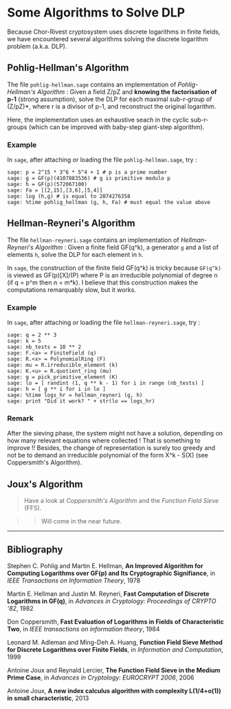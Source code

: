 # Some Algorithms to Solve DLP

Because Chor-Rivest cryptosystem uses discrete logarithms in finite fields, we have encountered several algorithms solving the discrete logarithm problem (a.k.a. DLP).

## Pohlig-Hellman's Algorithm

The file `pohlig-hellman.sage` contains an implementation of *Pohlig-Hellman's Algorithm* : Given a field Z/pZ and **knowing the factorisation of p-1** (strong assumption), solve the DLP for each maximal sub-r-group of (Z/pZ)\*, where r is a divisor of p-1, and reconstruct the original logarithm.

Here, the implementation uses an exhaustive seach in the cyclic sub-r-groups (which can be improved with baby-step giant-step algorithm).

### Example

In `sage`, after attaching or loading the file `pohlig-hellman.sage`, try :

    sage: p = 2^15 * 3^6 * 5^4 + 1 # p is a prime number
    sage: g = GF(p)(4107883536) # g is primitive modulo p
    sage: h = GF(p)(572067100)
    sage: Fa = [[2,15],[3,6],[5,4]]
    sage: log (h,g) # is equal to 2074276358
    sage: %time pohlig_hellman (g, h, Fa) # must equal the value above

## Hellman-Reyneri's Algorithm

The file `hellman-reyneri.sage` contains an implementation of *Hellman-Reyneri's Algorithm* : Given a finite field GF(q^k), a generator `g` and a list of elements `h`, solve the DLP for each element in `h`.

In `sage`, the construction of the finite field GF(q^k) is tricky because `GF(q^k)` is viewed as GF(p)[X]/(P) where P is an irreducible polynomial of degree n (if q = p^m then n = m*k). I believe that this construction makes the computations remarquably slow, but it works.

### Example

In `sage`, after attaching or loading the file `hellman-reyneri.sage`, try :

    sage: q = 2 ** 3
    sage: k = 5
    sage: nb_tests = 10 ** 2
    sage: F.<a> = FiniteField (q)
    sage: R.<x> = PolynomialRing (F)
    sage: mu = R.irreducible_element (k)
    sage: K.<u> = R.quotient_ring (mu)
    sage: g = pick_primitive_element (K)
    sage: lo = [ randint (1, q ** k - 1) for i in range (nb_tests) ]
    sage: h = [ g ** i for i in lo ]
    sage: %time logs_hr = hellman_reyneri (g, h)
    sage: print "Did it work? " + str(lo == logs_hr)

### Remark

After the sieving phase, the system might not have a solution, depending on how many relevant equations where collected ! That is something to improve !! Besides, the change of representation is surely too greedy and not be to demand an irreducible polynomial of the form X^k - S(X) (see Coppersmith's Algorithm).

## Joux's Algorithm

> Have a look at *Coppersmith's Algorithm* and the *Function Field Sieve* (FFS).

>> Will come in the near future.

---
## Bibliography

Stephen C. Pohlig and Martin E. Hellman, **An Improved Algorithm for Computing Logarithms over GF(p) and Its Cryptographic Signifiance**, in *IEEE Transactions on Information Theory*, 1978

Martin E. Hellman and Justin M. Reyneri, **Fast Computation of Discrete Logarithms in GF(q)**, in *Advances in Cryptology: Proceedings of CRYPTO '82*, 1982

Don Coppersmith, **Fast Evaluation of Logarithms in Fields of Characteristic Two**, in *IEEE transactions on information theory*, 1984

Leonard M. Adleman and Ming-Deh A. Huang, **Function Field Sieve Method for Discrete Logarithms over Finite Fields**, in *Information and Computation*, 1999

Antoine Joux and Reynald Lercier, **The Function Field Sieve in the Medium Prime Case**, in *Advances in Cryptology: EUROCRYPT 2006*, 2006

Antoine Joux, **A new index calculus algorithm with complexity L(1/4+o(1)) in small characteristic**, 2013
